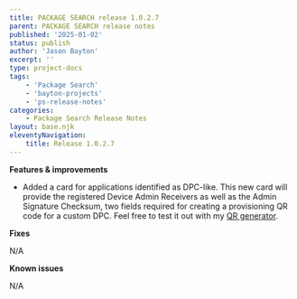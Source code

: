 ```yaml
---
title: PACKAGE SEARCH release 1.0.2.7
parent: PACKAGE SEARCH release notes
published: '2025-01-02'
status: publish
author: 'Jason Bayton'
excerpt: ''
type: project-docs
tags: 
    - 'Package Search'
    - 'bayton-projects'
    - 'ps-release-notes'
categories: 
    - Package Search Release Notes
layout: base.njk
eleventyNavigation: 
    title: Release 1.0.2.7
---
```


**Features & improvements**

- Added a card for applications identified as DPC-like. This new card will provide the registered Device Admin Receivers as well as the Admin Signature Checksum, two fields required for creating a provisioning QR code for a custom DPC. Feel free to test it out with my [QR generator](/qr-generator).

**Fixes**

N/A

**Known issues**

N/A